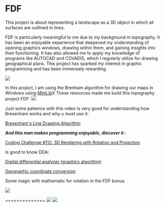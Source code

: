 # FDF
This project is about representing a landscape as a 3D object
in which all surfaces are outlined in lines.

FDF is particularly meaningful to me due to my background in topography. It has been an enjoyable experience that deepened my understanding of opening graphics windows, drawing within them, and gaining insights into their functioning. It has also allowed me to apply my knowledge of programs like AUTOCAD and COVADIS, which I regularly utilize for drawing geographical plans. This project has sparked my interest in graphic programming and has been immensely rewarding.


![](https://media.giphy.com/media/l41m5MtwsELwANple/giphy.gif)

In this project, I am using the Brenham algorithm for drawing our maps in Windows using [MiniLib](https://harm-smits.github.io/42docs/libs/minilibx/getting_started.html)X
These resources made me build this topography project FDF:
![](https://en.wikipedia.org/wiki/Bresenham%27s_line_algorithm)

Just some patience with this video is very good for understanding how Bresenham works and why u must use it:

[Bresenham's Line Drawing Algorithm](https://www.youtube.com/watch?v=RGB-wlatStc&ab_channel=AbdulBari)

***And this man makes programming enjoyable, discover it :***

[Coding Challenge #112: 3D Rendering with Rotation and Projection](https://www.youtube.com/watch?v=p4Iz0XJY-Qk&ab_channel=TheCodingTrain)

Is good to know DDA:

[Digital differential analyzer (graphics algorithm)](https://en.wikipedia.org/wiki/Digital_differential_analyzer_(graphics_algorithm))

[Geographic coordinate conversion](https://en.wikipedia.org/wiki/Geographic_coordinate_conversion#From_geodetic_to_ECEF_coordinates)

Some magic with mathematic for rotation in the FDF bonus

![](https://raw.githubusercontent.com/abdessamadalami/fdf_1337_42/main/screen/rotaion.png)

==============
![](https://raw.githubusercontent.com/abdessamadalami/fdf_1337_42/main/screen/1337.png)
![](https://raw.githubusercontent.com/abdessamadalami/fdf_1337_42/main/screen/42.png)



